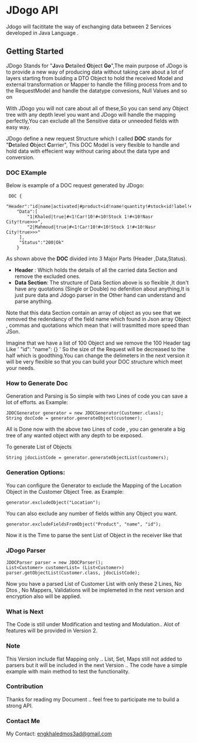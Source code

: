 # JDogo API

Jdogo will facititate the way of exchanging data between 2 Services developed in Java Language .

## Getting Started

JDogo Stands for "**J**ava **D**etailed **O**bject **Go**",The main purpose of JDogo is to provide a new way of producing data without taking care about a lot of layers starting from buiding a DTO Object to hold the received Model and external transformation or Mapper to handle the filling process from and to the RequestModel and handle the datatype convesions, Null Values and so on 

With JDogo you will not care about all of these,So you can send any Object tree with any depth level you want and JDogo will handle the mapping perfectly,You can exclude all the Sensitive data or unneeded fields with easy way. 

JDogo define a new request Structure which I called **DOC** stands for "**D**etailed **O**bject **C**arrier", This DOC Model is very flexible to handle and hold data with effecient way without caring about the data type and conversion.

### DOC EXample

Below is example of a DOC request generated by JDogo: 

```
 DOC {
    "Header":"id|name|activated|#product<id!name!quantity!#stock<id!label!#location<id!locationName!opened>>>",
    "Data":[
        "1|Khaled|true|#<1!Car!10!#<10!Stock 1!#<10!Nasr City!true>>>",
        "2|Mahmoud|true|#<1!Car!10!#<10!Stock 1!#<10!Nasr City!true>>>"
     ],
     "Status":"200|Ok"
    }
```

As shown above the **DOC** divided into 3 Major Parts (Header ,Data,Status).

* **Header** : Which holds the details of all the carried data Section and remove the excluded ones. 
* **Data Section**: The structure of Data Section above is so flexible ,It don't have any quotations (Single or Double) no defenition about anything,It is just pure data and Jdogo parser in the Other hand can understand and parse anything. 

Note that this data Section contain an array of object as you see that we removed the redendancy of the field name which found in Json array Object , commas and quotations which mean that i will trasmitted more speed than JSon.

Imagine that we have a list of 100 Object and we remove the 100 Header tag Like ' "id": "name": {} ' 
So the size of the Request will be decreased to the half which is goodthing.You can change the delimeters in the next version it will be very flexible so that you can build your DOC structure which meet your needs. 

### How to Generate Doc 

Generation and Parsing is So simple with two Lines of code you can save a lot of efforts.
as Example: 

```
JDOCGenerator generator = new JDOCGenerator(Customer.class);
String docCode = generator.generateObject(customer);  
```

All is Done now with the above two Lines of code , you can generate a big tree of any wanted object with any depth to be exposed. 

To generate List of Objects 

```
String jdocListCode = generator.generateObjectList(customers);
```

### Generation Options:

You can configure the Generator to exclude the Mapping of the Location Object in the Customer Object Tree. 
as Example: 
```
generator.excludeObject("Location"); 
```

You can also exclude any number of fields within any Object you want. 
```
generator.excludeFieldsFromObject("Product", "name", "id"); 
```

Now it is the Time to parse the sent List of Object in the receiver like that 

### JDogo Parser
```
JDOCParser parser = new JDOCParser();
List<Customer> customerList= (List<Customer>) parser.getObjectList(Customer.class, jdocListCode);
```

Now you have a parsed List of Customer List with only these 2 Lines, No Dtos , No Mappers, Validations will be implemeted in the next version and encryption also will be applied.

### What is Next 
The Code is still under Modification and testing and Modulation.. Alot of features will be provided in Version 2. 

### Note
This Version include flat Mapping only .. List, Set, Maps still not added to parsers but it will be included in the next Version .. The code have a simple example with main method to test the functionality. 

### Contribution
Thanks for reading my Document .. feel free to participate me to build a strong API. 

### Contact Me
My Contact: engkhaledmos3ad@gmail.com

